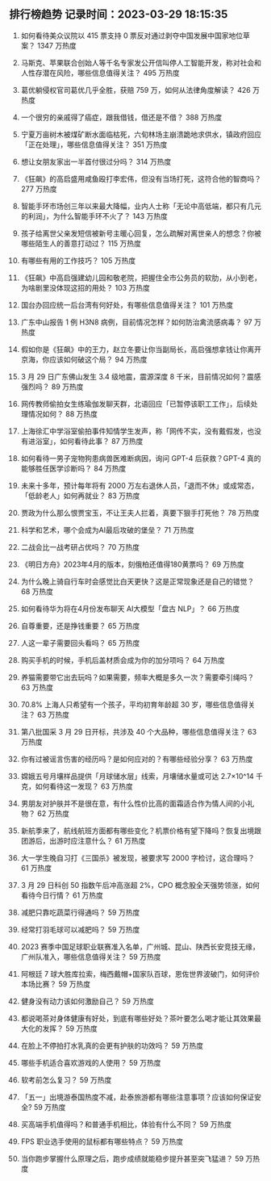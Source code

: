 
## 排行榜趋势 记录时间：2023-03-29 18:15:35
  
  1. 如何看待美众议院以 415 票支持 0 票反对通过剥夺中国发展中国家地位草案？ 1347 万热度
    
  2. 马斯克、苹果联合创始人等千名专家发公开信叫停人工智能开发，称对社会和人性存潜在风险，哪些信息值得关注？ 495 万热度
    
  3. 葛优躺侵权官司葛优几乎全胜，获赔 759 万，如何从法律角度解读？ 426 万热度
    
  4. 一个很穷的亲戚得了癌症，跟我借钱，借还是不借？ 388 万热度
    
  5. 宁夏万亩树木被煤矿断水面临枯死，六旬林场主崩溃跪地求供水，镇政府回应「正在处理」，哪些信息值得关注？ 351 万热度
    
  6. 想让女朋友家出一半首付很过分吗？ 314 万热度
    
  7. 《狂飙》的高启盛用咸鱼殴打李宏伟，但没有当场打死，这符合他的智商吗？ 277 万热度
    
  8. 智能手环市场创三年以来最大降幅，业内人士称「无论中高低端，都只有几元的利润」，为什么智能手环不火了？ 143 万热度
    
  9. 孩子给离世父亲发短信被新号主暖心回复，怎么疏解对离世亲人的想念？你被哪些陌生人的善意打动过？ 115 万热度
    
  10. 有哪些有用的工作技巧？ 105 万热度
    
  11. 《狂飙》中高启强建幼儿园和敬老院，把握住全市公务员的软肋，从小到老，为啥剧里没体现这招的用处？ 103 万热度
    
  12. 国台办回应统一后台湾有何好处，有哪些信息值得关注？ 101 万热度
    
  13. 广东中山报告 1 例 H3N8 病例，目前情况怎样？如何防治禽流感病毒？ 97 万热度
    
  14. 假如你是《狂飙》中的王力，赵立冬要让你当副局长，高启强想拿钱让你离开京海，你应该如何破这个局？ 94 万热度
    
  15. 3 月 29 日广东佛山发生 3.4 级地震，震源深度 8 千米，目前情况如何？震感强烈吗？ 89 万热度
    
  16. 网传教师偷拍女生练瑜伽发聊天群，北语回应「已暂停该职工工作」，后续处理情况如何？ 88 万热度
    
  17. 上海徐汇中学浴室偷拍事件知情学生发声，称「网传不实，没有戴假发，也没有进浴室」，如何看待此事？ 87 万热度
    
  18. 如何看待一男子宠物狗患病兽医难断病因，询问 GPT-4 后获救？GPT-4 真的能够胜任医学诊断吗？ 84 万热度
    
  19. 未来十多年，预计每年将有 2000 万左右退休人员，「退而不休」或成常态，「低龄老人」如何再就业？ 83 万热度
    
  20. 贾政为什么那么恨贾宝玉，不让王夫人拦着，真要下狠手打死他？ 78 万热度
    
  21. 科学和艺术，哪个会成为AI最后攻破的堡垒？ 71 万热度
    
  22. 二战会比一战考研占优吗？ 70 万热度
    
  23. 《明日方舟》2023年4月的版本，刻俄柏还值得180黄票吗？ 69 万热度
    
  24. 为什么晚上骑自行车时会感觉比白天更快？这是正常现象还是自己的错觉？ 68 万热度
    
  25. 如何看待华为将在4月份发布聊天 AI大模型「盘古 NLP」？ 66 万热度
    
  26. 自尊重要，还是挣钱重要？ 65 万热度
    
  27. 人这一辈子需要回头看吗？ 65 万热度
    
  28. 购买手机的时候，手机后盖材质会成为你的加分项吗？ 64 万热度
    
  29. 养猫需要带它出去玩吗？如果需要，频率大概是多久一次？需要牵引绳吗？ 63 万热度
    
  30. 70.8% 上海人只希望有一个孩子，平均初育年龄超 30 岁，哪些信息值得关注？ 63 万热度
    
  31. 第八批国采 3 月 29 日开标，共涉及 40 个大品种，哪些信息值得关注？ 63 万热度
    
  32. 你有过被谣言伤害的经历吗？是如何应对的？有哪些经验分享？ 63 万热度
    
  33. 嫦娥五号月壤样品提供「月球储水层」线索，月壤储水量或可达 2.7×10^14 千克，如何看待这一发现？ 63 万热度
    
  34. 男朋友对护肤并不是很在意，有什么性价比高的面霜适合作为情人间的小礼物？ 62 万热度
    
  35. 新航季来了，航线航班方面都有哪些变化？机票价格有望下降吗？恢复出境跟团游后，出游时应注意什么？ 61 万热度
    
  36. 大一学生晚自习打《三国杀》被发现，被要求写 2000 字检讨，这合理吗？ 61 万热度
    
  37. 3 月 29 日科创 50 指数午后冲高涨超 2%，CPO 概念股全天强势领涨，如何看待今日行情？ 61 万热度
    
  38. 减肥只靠吃蔬菜行得通吗？ 59 万热度
    
  39. 经常打羽毛球可以减肥吗？ 59 万热度
    
  40. 2023 赛季中国足球职业联赛准入名单，广州城、昆山、陕西长安竞技无缘，广州队准入，哪些信息值得关注？ 59 万热度
    
  41. 阿根廷 7 球大胜库拉索，梅西戴帽+国家队百球，恩佐世界波破门，如何评价本场比赛？ 59 万热度
    
  42. 健身没有动力该如何激励自己？ 59 万热度
    
  43. 都说喝茶对身体健康有好处，到底有哪些好处？茶叶要怎么喝才能让其效果最大化的发挥？ 59 万热度
    
  44. 在脸上不停拍打水乳真的会更有护肤的功效吗？ 59 万热度
    
  45. 哪些手机适合喜欢游戏的人使用？ 59 万热度
    
  46. 软考前怎么复习？ 59 万热度
    
  47. 「五一」出境游泰国热度不减，赴泰旅游都有哪些注意事项？应该如何保证安全? 59 万热度
    
  48. 买高端手机值得吗？和普通手机相比，体验有什么不同？ 59 万热度
    
  49. FPS 职业选手使用的鼠标都有哪些特点？ 59 万热度
    
  50. 当你跑步掌握什么原理之后，跑步成绩就能稳步提升甚至突飞猛进？ 59 万热度
    
